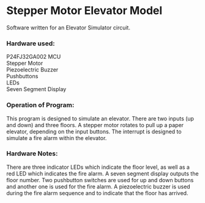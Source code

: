 # Stepper Motor Elevator Model
Software written for an Elevator Simulator circuit. 

### Hardware used:  
P24FJ32GA002 MCU  
Stepper Motor  
Piezoelectric Buzzer  
Pushbuttons  
LEDs  
Seven Segment Display  

### Operation of Program: 
This program is designed to simulate an elevator. There are two inputs 
(up and down) and three floors. A stepper motor rotates to pull up a
paper elevator, depending on the input buttons. The interrupt is
designed to simulate a fire alarm within the elevator.

### Hardware Notes:
  There are three indicator LEDs which indicate the floor level, as well
  as a red LED which indicates the fire alarm. A seven segment display
  outputs the floor number. Two pushbutton switches are used for up and
  down buttons and another one is used for the fire alarm. A piezoelectric
  buzzer is used during the fire alarm sequence and to indicate that the
  floor has arrived.

